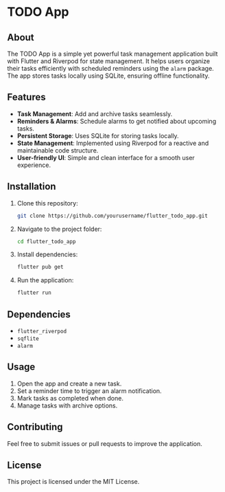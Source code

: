 # TODO App

## About
The TODO App is a simple yet powerful task management application built with Flutter and Riverpod for state management. It helps users organize their tasks efficiently with scheduled reminders using the `alarm` package. The app stores tasks locally using SQLite, ensuring offline functionality.

## Features
- **Task Management**: Add and archive tasks seamlessly.
- **Reminders & Alarms**: Schedule alarms to get notified about upcoming tasks.
- **Persistent Storage**: Uses SQLite for storing tasks locally.
- **State Management**: Implemented using Riverpod for a reactive and maintainable code structure.
- **User-friendly UI**: Simple and clean interface for a smooth user experience.

## Installation
1. Clone this repository:
   ```sh
   git clone https://github.com/yourusername/flutter_todo_app.git
   ```
2. Navigate to the project folder:
   ```sh
   cd flutter_todo_app
   ```
3. Install dependencies:
   ```sh
   flutter pub get
   ```
4. Run the application:
   ```sh
   flutter run
   ```

## Dependencies
- `flutter_riverpod`
- `sqflite`
- `alarm`

## Usage
1. Open the app and create a new task.
2. Set a reminder time to trigger an alarm notification.
3. Mark tasks as completed when done.
4. Manage tasks with archive options.

## Contributing
Feel free to submit issues or pull requests to improve the application.

## License
This project is licensed under the MIT License.

